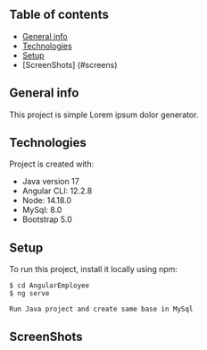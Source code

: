 ## Table of contents
* [General info](#general-info)
* [Technologies](#technologies)
* [Setup](#setup)
* [ScreenShots] (#screens)

## General info
This project is simple Lorem ipsum dolor generator.
	
## Technologies
Project is created with:
* Java version 17
* Angular CLI: 12.2.8
* Node: 14.18.0
* MySql: 8.0
* Bootstrap 5.0
	
## Setup
To run this project, install it locally using npm:
```
$ cd AngularEmployee
$ ng serve

Run Java project and create same base in MySql
```
## ScreenShots

 


